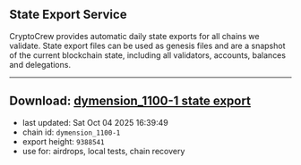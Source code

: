 ## State Export Service
CryptoCrew provides automatic daily state exports for all chains we validate. State export files can be used as genesis files and are a snapshot of the current blockchain state, including all validators, accounts, balances and delegations.

---
**Download: [dymension_1100-1 state export](https://dl-eu2.ccvalidators.com/SERVICE/dymension/dymension_1100-1_export_9388541.json)**
---

- last updated: Sat Oct 04 2025 16:39:49
- chain id: `dymension_1100-1`
- export height: `9388541`
- use for: airdrops, local tests, chain recovery
